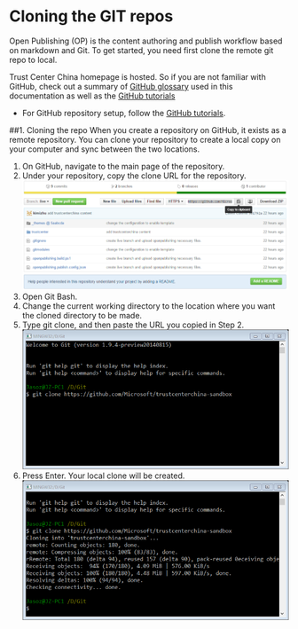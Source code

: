 # Cloning the GIT repos
Open Publishing (OP) is the content authoring and publish workflow based on markdown and Git. To get started, you need first clone the remote git repo to local. 

Trust Center China homepage is hosted. So if you are not familiar with GitHub, check out a summary of [GitHub glossary](https://help.github.com/articles/github-glossary/) used in this documentation as well as the [GitHub tutorials](https://github.com/)

- For GitHub repository setup, follow the [GitHub tutorials](https://help.github.com/articles/set-up-git/).

##1. Cloning the repo
When you create a repository on GitHub, it exists as a remote repository. You can clone your repository to create a local copy on your computer and sync between the two locations.
1. On GitHub, navigate to the main page of the repository.
2. Under your repository, copy the clone URL for the repository.
![Git clone copy link](./images/repo-clone-copylink.png)
3. Open Git Bash.
4. Change the current working directory to the location where you want the cloned directory to be made.
5. Type git clone, and then paste the URL you copied in Step 2.
![Git clone](./images/repo-clone.png)
6. Press Enter. Your local clone will be created.
![Git clone complete](./images/repo-clone-complete.png)